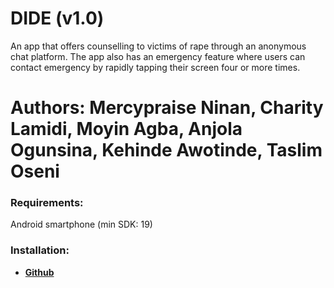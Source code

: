 # DIDE (v1.0)

An app that offers counselling to victims of rape through an anonymous chat platform. The app also has an emergency feature where users can contact emergency by rapidly tapping their screen four or more times.


Authors: Mercypraise Ninan, Charity Lamidi, Moyin Agba, Anjola Ogunsina, Kehinde Awotinde, Taslim Oseni
==========================================================================


### Requirements:

Android smartphone (min SDK: 19)


### Installation:

* <a href="https://github.com/Mercypraise/Dide.git"><b>Github</b></a>
